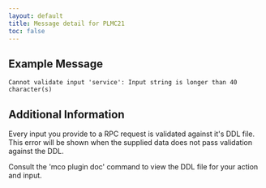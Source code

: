 ```yaml
---
layout: default
title: Message detail for PLMC21
toc: false
---
```


Example Message
---------------

    Cannot validate input 'service': Input string is longer than 40 character(s)

Additional Information
----------------------

Every input you provide to a RPC request is validated against it's DDL file. This error will be shown when the supplied data does not pass validation against the DDL.

Consult the 'mco plugin doc' command to view the DDL file for your action and input.
